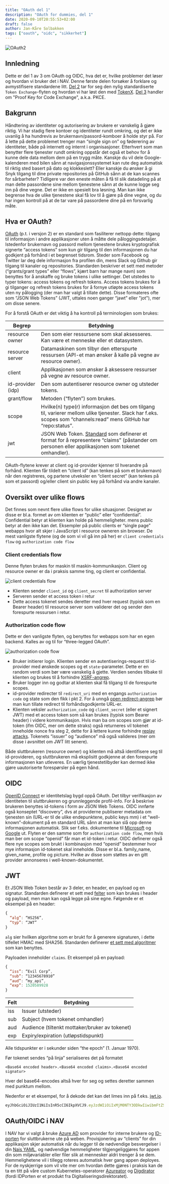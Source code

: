 ```yaml
---
title: "OAuth del 1"
description: "OAuth for dummies, del 1"
date: 2020-09-10T20:55:53+02:00
draft: false
author: Jan-Kåre Solbakken
tags: ["oauth", "oidc", "sikkerhet"]
---
```


![OAuth2](/images/oauth2.png) 

## Innledning

Dette er del 1 av 3 om OAuth og OIDC, hva det er, hvilke problemer det løser og hvordan vi bruker det i NAV. Denne første delen forsøker å forklare og avmystifisere standardene litt. [Del 2](/blog/posts/2020/09/oauth-del-2-token-exchange.html) tar for seg den nylig standardiserte `Token Exchange`-flyten og hvordan vi har løst den med [TokenX](https://doc.nais.io/security/auth/tokenx/). [Del 3](/blog/posts/2021/03/oauth-del-3-pkce.html) handler om "Proof Key for Code Exchange", a.k.a. PKCE.

## Bakgrunn

Håndtering av identiteter og autorisering av brukere er vanskelig å gjøre riktig. Vi har stadig flere kontoer og identiteter rundt omkring, og det er ikke uvanlig å ha hundrevis av brukernavn/passord-komboer å holde styr på. For å lette på dette problemet trenger man “single sign on” og føderering av identiteter, både på internett og internt i organisasjoner. Etterhvert som man benytter flere tjenester rundt omkring oppstår det også et behov for å kunne dele data mellom dem på en trygg måte. Kanskje du vil dele Google-kalenderen med bilen sånn at navigasjonssystemet kan rute deg automatisk til riktig sted basert på dato og klokkeslett? Eller kanskje du ønsker å gi Snyk tilgang til dine private repositories på GitHub sånn at de kan scannes for sårbarheter? Tidligere var den eneste måten å få til slik datadeling på at man delte passordene sine mellom tjenestene sånn at de kunne logge seg inn på dine vegne. Det er ikke en spesielt bra løsning. Man kan ikke begrense hva de ulike tjenestene skal få lov til å gjøre på dine vegne, og du har ingen kontroll på at de tar vare på passordene dine på en forsvarlig måte.

## Hva er OAuth?

[OAuth](https://oauth.net/) (p.t. i versjon 2) er en standard som fasiliterer nettopp dette: tilgang til informasjon i andre applikasjoner uten å måtte dele påloggingsdetaljer. Istedenfor brukernavn og passord mellom tjenestene brukes kryptografisk signerte “access tokens” som kun gir tilgang til den informasjonen du har godkjent på forhånd i et begrenset tidsrom. Steder som Facebook og Twitter lar deg dele informasjon fra profilen din, mens Slack og Github gir tilgang til kanaler og repositories. Standarden beskriver et sett med metoder (“grants/grant types” eller “flows”, kjært barn har mange navn) som benyttes for å anskaffe og bruke tokens i ulike settinger. Det utstedes to typer tokens: access tokens og refresh tokens. Access tokens brukes for å gi tilganger og refresh tokens brukes for å fornye utløpte access tokens uten ny pålogging (der man har valgt å tillate dette). Disse formateres ofte som “JSON Web Tokens” (JWT, uttales noen ganger “jawt” eller "jot"), mer om disse senere.

For å forstå OAuth er det viktig å ha kontroll på terminologien som brukes:

| Begrep                     | Betydning  
| -------------------------- | -----------------------
| resource owner             | Den som eier ressursene som skal aksesseres. Kan være et menneske eller et datasystem.
| resource server            | Datamaskinen som tilbyr den etterspurte ressursen (API-et man ønsker å kalle på vegne av resource owner).
| client                     | Applikasjonen som ønsker å aksessere ressurser på vegne av resource owner.
| id-provider (idp)          | Den som autentiserer resource owner og utsteder tokens.
| grant/flow                 | Metoden (“flyten”) som brukes.
| scope                      | Hvilke(n) type(r) informasjon det bes om tilgang til, varierer mellom ulike tjenester. Slack har f.eks. scopes som “channels:read” mens GitHub har “repo:status”.
| jwt                        | JSON Web Token. [Standard](https://tools.ietf.org/html/rfc7519) som definerer et format for å representere “claims” (påstander om personen eller applikasjonen som tokenet omhandler).

OAuth-flytene krever at client og id-provider kjenner til hverandre på forhånd. Klienten får tildelt en “client id” (kan tenkes på som et brukernavn) når den registreres, og partene utveksler en “client secret” (kan tenkes på som et passord) og/eller client sin public key på forhånd via andre kanaler.

## Oversikt over ulike flows

Det finnes som nevnt flere ulike flows for ulike situasjoner. Designet av disse er bl.a. formet av om klienten er “public” eller “confidential”. Confidential betyr at klienten kan holde på hemmeligheter. mens public betyr at den ikke kan det. Eksempler på public clients er “single page” webapps hvor alt skjer i JavaScript i resource owneren sin browser. De mest vanligste flytene (og de som vi vil gå inn på her) er `client credentials flow` og `authorization code flow`

### Client credentials flow

Denne flyten brukes for maskin til maskin-kommunikasjon. Client og resource owner er da i praksis samme ting, og client er confidential.

![client credentials flow](/images/client_creds.png) 

* Klienten sender `client_id` og `client_secret` til authorization server
* Serveren sender et access token i retur
* Dette access tokenet sendes deretter med hver request (typisk som en Bearer header) til resource server som validerer det og sender den forespurte ressursen i retur.

### Authorization code flow

Dette er den vanligste flyten, og benyttes for webapps som har en egen backend. Kalles av og til for “three-legged OAuth”.

![authorization code flow](/images/auth_code.png) 

* Bruker initierer login.
Klienten sender en autentiserings-request til id-provider med ønskede scopes og et `state`-parameter. Dette er en random verdi som bør være vanskelig å gjette. Verdien sendes tilbake til klienten og brukes til å forhindre [XSRF-angrep](https://en.wikipedia.org/wiki/Cross-site_request_forgery).
* Bruker logger inn og godtar at klienten skal få tilgang til de forespurte scopes.
* id-provider redirecter til `redirect_uri` med en engangs `authorization code` og state som den fikk i pkt 2. For å unngå [open redirect-angrep](https://www.sans.org/blog/linkedin-oauth-open-redirect-disclosure/) bør man kun tillate redirect til forhåndsgodkjente URL-er.
* Klienten veksler `authorization_code` og `client_secret` (eller et signert JWT) med et access token som så kan brukes (typisk som Bearer header) i videre kommunikasjon. Hvis man ba om scopes som gjør at id-token (ifm OIDC, mer om dette straks) også returneres vil tokenet inneholde nonce fra steg 2, dette for å lettere kunne forhindre [replay attacks](https://en.wikipedia.org/wiki/Replay_attack). Tokenets “issuer” og “audience” må også valideres (mer om disse i avsnittet om JWT litt senere).

Både sluttbrukeren (resource owner) og klienten må altså identifisere seg til id-provideren, og sluttbrukeren må eksplisitt godkjenne at den forespurte informasjonen kan utleveres. En uærlig tjenestetilbyder kan dermed ikke gjøre uautoriserte forespørsler på egen hånd.

## OIDC

[OpenID Connect](https://openid.net/connect/) er identitetslag bygd oppå OAuth. Det tilbyr verifikasjon av identiteten til sluttbrukeren og grunnleggende profil-info. For å beskrive brukeren benyttes id-tokens i form av JSON Web Tokens. OIDC innførte også konseptet “discovery”, dvs at providerne publiserer metadata om tjenesten sin (URL-er til de ulike endepunktene, public keys mm) i et “well-known”-dokument på en standard URL sånn at man kan slå opp denne informasjonen automatisk. Slik ser f.eks. dokumentene til [Microsoft](https://login.microsoftonline.com/common/v2.0/.well-known/openid-configuration) og [Google](https://accounts.google.com/.well-known/openid-configuration) ut. Flyten er den samme som for `authorization code flow`, men hvis man ber om scope “openid” får man et id-token i retur. OIDC definerer også flere nye scopes som brukt i kombinasjon med “openid” bestemmer hvor mye informasjon id-tokenet skal inneholde. Disse er bl.a. family_name, given_name, profile og picture. Hvilke av disse som støttes av en gitt provider annonseres i well-known-dokumentet.

## JWT

Et JSON Web Token består av 3 deler, en header, en payload og en signatur. Standarden definerer et sett med [felter](https://tools.ietf.org/html/rfc7519#section-4.1) som kan brukes i header og payload, men man kan også legge på sine egne. Følgende er et eksempel på en header:

```javascript
{
  “alg”: “HS256”,
  “typ”: “JWT”
}
```

`alg` sier hvilken algoritme som er brukt for å generere signaturen, i dette tilfellet HMAC med SHA256. Standarden definerer [et sett med algoritmer](https://tools.ietf.org/html/rfc7518#section-3) som kan benyttes.

Payloaden inneholder `claims`. Et eksempel på en payload:

```javascript
{
  “iss”: “Evil Corp”,
  “sub”: “12345678910”
  “aud”: “my_api”,
  “exp”: 1520589928
}
```

| Felt      | Betydning  
| --------- | ----------
| iss       | Issuer (utsteder)
| sub       | Subject (hvem tokenet omhandler)
| aud       | Audience (tiltenkt mottaker/bruker av tokenet)
| exp       | Expiry/expiration (utløpstidspunkt)


Alle tidspunkter er i sekunder siden “the epoch” (1. Januar 1970).

Før tokenet sendes “på linja” serialiseres det på formatet 

`<Base64 encoded header>.<Base64 encoded claims>.<Base64 encoded signatur>`

Hver del base64-encodes altså hver for seg og settes deretter sammen med punktum mellom.

Nedenfor er et eksempel, for å dekode det kan det limes inn på f.eks. [jwt.io](https://jwt.io). 

```javascript
eyJhbGciOiJIUzI1NiIsInR5cCI6IkpXVCJ9.eyJzdWIiOiIxMjM0NTY3ODkwIiwibmFtZSI6IkpvaG4gRG9lIiwiaWF0IjoxNTE2MjM5MDIyfQ.SflKxwRJSMeKKF2QT4fwpMeJf36POk6yJV_adQssw5c
```

## OAuth/OIDC i NAV

I NAV har vi valgt å bruke [Azure AD](https://docs.microsoft.com/en-us/azure/active-directory/develop/v2-protocols-oidc) som provider for interne brukere og [ID-porten](https://difi.github.io/felleslosninger/oidc_guide_idporten.html) for sluttbrukerne ute på weben. Provisjonering av “clients” for din applikasjon skjer automatisk når du legger til de nødvendige besvergelser i din [Nais YAML](https://doc.nais.io/addons/oauth2-openidconnect), og nødvendige hemmeligheter tilgjengeliggjøres for appen din som miljøvariabler eller filer slik at mennesker aldri trenger å se dem. Hemmelighetene vil i tillegg roteres automatisk hver gang appen deployes. For de nyskjerrige som vil vite mer om hvordan dette gjøres i praksis kan de ta en titt på våre custom Kubernetes-operatorer [Azureator](https://github.com/nais/azurerator) og [Digdirator](https://github.com/nais/digdirator) (fordi IDPorten er et produkt fra Digitaliseringsdirektoratet).




